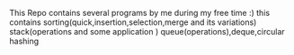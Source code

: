 This Repo contains several programs by me during my free time :)
this contains sorting(quick,insertion,selection,merge and its variations)
stack(operations and some application )
queue(operations),deque,circular 
hashing
